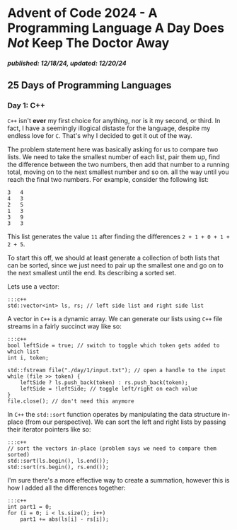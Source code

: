 # Advent of Code 2024 - A Programming Language A Day Does _Not_ Keep The Doctor Away
#####  _published_: 12/18/24, _updated_: 12/20/24
## 25 Days of Programming Languages
### Day 1: C++
`C++` isn't __ever__ my first choice for anything, nor is it my second, or third. In fact, 
I have a seemingly illogical distaste for the language, despite my endless love for `C`. 
That's why I decided to get it out of the way. 

The problem statement here was basically asking for us to compare two lists. We need to 
take the smallest number of each list, pair them up, find the difference between the two 
numbers, then add that number to a running total, moving on to the next smallest number 
and so on. all the way until you reach the final two numbers. For example, consider the following list:

    3   4
    4   3
    2   5
    1   3
    3   9
    3   3

This list generates the value `11` after finding the differences `2 + 1 + 0 + 1 + 2 + 5`. 

To start this off, we should at least generate a collection of both lists that can be 
sorted, since we just need to pair up the smallest one and go on to the next smallest 
until the end. Its describing a sorted set. 

Lets use a vector:

    :::c++
    std::vector<int> ls, rs; // left side list and right side list

A vector in `C++` is a dynamic array. We can generate our lists using `C++` file streams
in a fairly succinct way like so:

    :::c++
    bool leftSide = true; // switch to toggle which token gets added to which list
    int i, token;

    std::fstream file("./day/1/input.txt"); // open a handle to the input
    while (file >> token) {
        leftSide ? ls.push_back(token) : rs.push_back(token);
        leftSide = !leftSide; // toggle left/right on each value
    }
    file.close(); // don't need this anymore

In `C++` the `std::sort` function operates by manipulating the data structure in-place 
(from our perspective). We can sort the left and right lists by passing their
iterator pointers like so:

    :::c++
    // sort the vectors in-place (problem says we need to compare them sorted)
    std::sort(ls.begin(), ls.end());
    std::sort(rs.begin(), rs.end());

I'm sure there's a more effective way to create a summation, however this is how I added
all the differences together:

    :::c++
    int part1 = 0;
    for (i = 0; i < ls.size(); i++)
        part1 += abs(ls[i] - rs[i]); 
